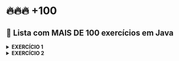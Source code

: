 # :fire::fire::fire: +100

## :gem: Lista com MAIS DE 100 exercícios em Java

<details>
  <summary><strong>EXERCÍCIO 1</strong></summary><br />
    <div>
      :white_circle: 
      Sistema de contagem de vendas 
      <p><br />
        :pushpin:
        Adicionando uma relação de vendas no sistema, onde são separadas e somados os valores das vendas maiores de $2.000 <br /><br />
        Utilizando: <br />
        :small_blue_diamond: Scanner <br />
        :small_blue_diamond: For <br />
        :small_blue_diamond: While <br />
        :small_blue_diamond: if <br />
        :small_blue_diamond: Vetores <br />
      <p>
        :o: <a href="https://github.com/9reis/100Exercicios-Java/blob/ex1/Exercicio1/src/exercicio1/Exercicio1.java" > COD EX1 </a>
    </div>
</details>

<details>
  <summary><strong>EXERCÍCIO 2</strong></summary><br />
    <div>
      :white_circle: 
      Encontrando o maior numero de um array <br>
      <p><br />
        :pushpin:
        Adicionando uma quantidade de numeros , o programa vai identificar o maior numero. <br /><br />
        Utilizando: <br />
        :small_blue_diamond: Vetores <br />
        :small_blue_diamond: Scanner <br />
        :small_blue_diamond: For <br />
        :small_blue_diamond: if <br />
      <p>
        :o: <a href="https://github.com/9reis/100Exercicios-Java/blob/ex2/Exercicio2/src/exercicio2/Exercicio2.java" > COD EX2 </a>
    </div>
</details>

